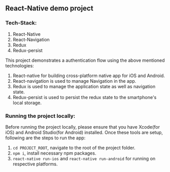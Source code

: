 ## React-Native demo project

### Tech-Stack:

1. React-Native
2. React-Navigation
3. Redux
4. Redux-persist

This project demonstrates a authentication flow using the above mentioned technologies:

1. React-native for building cross-platform native app for iOS and Android.
2. React-navigation is used to manage Navigation in the app.
3. Redux is used to manage the application state as well as navigation state.
4. Redux-persist is used to persist the redux state to the smartphone's local storage.

### Running the project locally:

Before running the project locally, please ensure that you have Xcode(for iOS) and Android Studio(for Android) installed. Once these tools are setup, following are the steps to run the app:

1. `cd PROJECT_ROOT`, navigate to the root of the project folder.
2. `npm i`, install necessary npm packages.
3. `react-native run-ios` and `react-native run-android` for running on respective platforms.